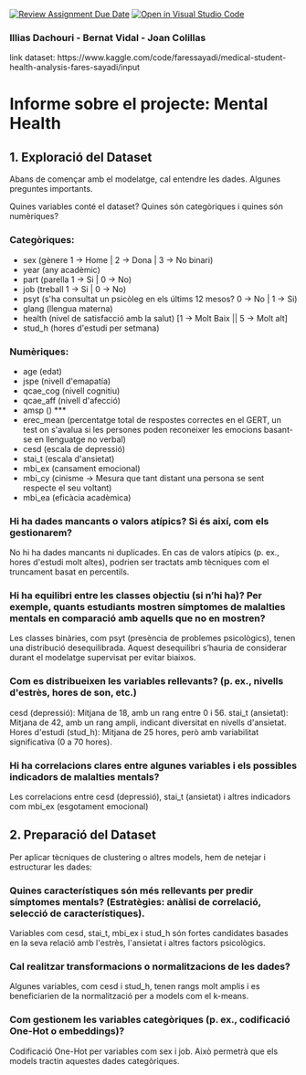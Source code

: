 [![Review Assignment Due Date](https://classroom.github.com/assets/deadline-readme-button-22041afd0340ce965d47ae6ef1cefeee28c7c493a6346c4f15d667ab976d596c.svg)](https://classroom.github.com/a/USx538Ll)
[![Open in Visual Studio Code](https://classroom.github.com/assets/open-in-vscode-2e0aaae1b6195c2367325f4f02e2d04e9abb55f0b24a779b69b11b9e10269abc.svg)](https://classroom.github.com/online_ide?assignment_repo_id=17348930&assignment_repo_type=AssignmentRepo)

<h3>
Illias Dachouri - 
Bernat Vidal - 
Joan Colillas
</h3>
link dataset: https://www.kaggle.com/code/faressayadi/medical-student-health-analysis-fares-sayadi/input

# Informe sobre el projecte: Mental Health

## 1. Exploració del Dataset
Abans de començar amb el modelatge, cal entendre les dades. Algunes preguntes importants.

Quines variables conté el dataset? Quines són categòriques i quines són numèriques?

### Categòriques:
* sex (gènere 1 -> Home | 2 -> Dona | 3 -> No binari)
* year (any acadèmic)
* part (parella 1 -> Si | 0 -> No)
* job   (treball 1 -> Si | 0 -> No)    
* psyt  (s'ha consultat un psicòleg en els últims 12 mesos? 0 -> No | 1 -> Si)
* glang (llengua materna)
* health (nivel de satisfacció amb la salut) [1 -> Molt Baix || 5 -> Molt alt]
* stud_h (hores d'estudi per setmana)

### Numèriques:
* age (edat)
* jspe (nivell d'emapatía)
* qcae_cog (nivell cognitiu)
* qcae_aff (nivell d'afecció)
* amsp () ***
* erec_mean (percentatge total de respostes correctes en el GERT, un test on s'avalua si les persones poden reconeixer les emocions basant-se en llenguatge no verbal)
* cesd (escala de depressió)
* stai_t (escala d'ansietat) 
* mbi_ex (cansament emocional)
* mbi_cy (cinisme -> Mesura que tant distant una persona se sent respecte el seu voltant)
* mbi_ea (eficàcia acadèmica)

### Hi ha dades mancants o valors atípics? Si és així, com els gestionarem?

No hi ha dades mancants ni duplicades. En cas de valors atípics (p. ex., hores d'estudi molt altes), podrien ser tractats amb tècniques com el truncament basat en percentils.

### Hi ha equilibri entre les classes objectiu (si n’hi ha)? Per exemple, quants estudiants mostren símptomes de malalties mentals en comparació amb aquells que no en mostren?
Les classes binàries, com psyt (presència de problemes psicològics), tenen una distribució desequilibrada. Aquest desequilibri s’hauria de considerar durant el modelatge supervisat per evitar biaixos.

### Com es distribueixen les variables rellevants? (p. ex., nivells d'estrès, hores de son, etc.)

cesd (depressió): Mitjana de 18, amb un rang entre 0 i 56.
stai_t (ansietat): Mitjana de 42, amb un rang ampli, indicant diversitat en nivells d'ansietat.
Hores d'estudi (stud_h): Mitjana de 25 hores, però amb variabilitat significativa (0 a 70 hores).

### Hi ha correlacions clares entre algunes variables i els possibles indicadors de malalties mentals?

Les correlacions entre cesd (depressió), stai_t (ansietat) i altres indicadors com mbi_ex (esgotament emocional)

## 2. Preparació del Dataset
Per aplicar tècniques de clustering o altres models, hem de netejar i estructurar les dades:

### Quines característiques són més rellevants per predir símptomes mentals? (Estratègies: anàlisi de correlació, selecció de característiques).

Variables com cesd, stai_t, mbi_ex i stud_h són fortes candidates basades en la seva relació amb l'estrès, l'ansietat i altres factors psicològics.

### Cal realitzar transformacions o normalitzacions de les dades?

Algunes variables, com cesd i stud_h, tenen rangs molt amplis i es beneficiarien de la normalització per a models com el k-means.

### Com gestionem les variables categòriques (p. ex., codificació One-Hot o embeddings)?

Codificació One-Hot per variables com sex i job. Això permetrà que els models tractin aquestes dades categòriques.


